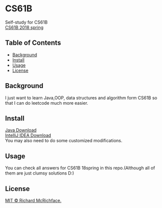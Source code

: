 # CS61B
Self-study for CS61B<br>
[CS61B 2018 spring](https://sp18.datastructur.es/)
## Table of Contents

- [Background](#background)
- [Install](#install)
- [Usage](#usage)
- [License](#license)

## Background<br>
I just want to learn Java,OOP, data structures and algorithm form CS61B so that I can do leetcode much more easier.

## Install

[Java Download](https://www.java.com/ES/download/)<br>
[IntelliJ IDEA Download](https://www.jetbrains.com/idea/download/#section=windows)<br>
You may also need to do some customized modifications.

## Usage

You can check all answers for CS61B 18spring in this repo.(Although all of them are just clumsy solutions D:)

## License

[MIT © Richard McRichface.](../LICENSE)
